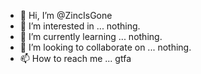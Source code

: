 - 👋 Hi, I’m @ZincIsGone
- 👀 I’m interested in ... nothing.
- 🌱 I’m currently learning ... nothing.
- 💞️ I’m looking to collaborate on ... nothing.
- 📫 How to reach me ... gtfa

<!---
ZincIsGone/ZincIsGone is a ✨ special ✨ repository because its `README.md` (this file) appears on your GitHub profile.
You can click the Preview link to take a look at your changes.
--->
